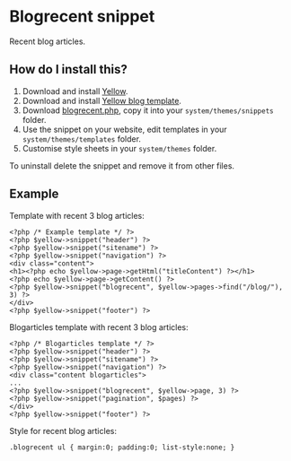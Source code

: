 Blogrecent snippet
==================
Recent blog articles.

How do I install this?
----------------------
1. Download and install [Yellow](https://github.com/datenstrom/yellow/).  
2. Download and install [Yellow blog template](https://github.com/datenstrom/yellow-extensions/blob/master/templates/blog/README.md).  
3. Download [blogrecent.php](blogrecent.php?raw=true), copy it into your `system/themes/snippets` folder.  
4. Use the snippet on your website, edit templates in your `system/themes/templates` folder.
5. Customise style sheets in your `system/themes` folder.

To uninstall delete the snippet and remove it from other files.

Example
-------
Template with recent 3 blog articles:

    <?php /* Example template */ ?>
    <?php $yellow->snippet("header") ?>
    <?php $yellow->snippet("sitename") ?>
    <?php $yellow->snippet("navigation") ?>
    <div class="content">
    <h1><?php echo $yellow->page->getHtml("titleContent") ?></h1>
    <?php echo $yellow->page->getContent() ?>
    <?php $yellow->snippet("blogrecent", $yellow->pages->find("/blog/"), 3) ?>
    </div>
    <?php $yellow->snippet("footer") ?>

Blogarticles template with recent 3 blog articles:

    <?php /* Blogarticles template */ ?>
    <?php $yellow->snippet("header") ?>
    <?php $yellow->snippet("sitename") ?>
    <?php $yellow->snippet("navigation") ?>
    <div class="content blogarticles">
    ...
    <?php $yellow->snippet("blogrecent", $yellow->page, 3) ?>
    <?php $yellow->snippet("pagination", $pages) ?>
    </div>
    <?php $yellow->snippet("footer") ?>

Style for recent blog articles:

    .blogrecent ul { margin:0; padding:0; list-style:none; }